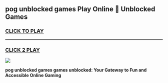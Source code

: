 
## pog unblocked games Play Online 👋 Unblocked Games
<h3>
<a href="https://premium.freeplayer.one?title=pog_unblocked_games&ref=19F">CLICK TO PLAY</a></h3>
<hr>

<h3>
<a href="https://premium.freeplayer.one?title=pog_unblocked_games&ref=19F">CLICK 2 PLAY</a>
  
</h3>

<a href="https://premium.freeplayer.one?title=pog_unblocked_games&ref=19F"><img src="https://clearcache.store/games.png"></a>


**pog unblocked games games unblocked: Your Gateway to Fun and Accessible Online Gaming**
